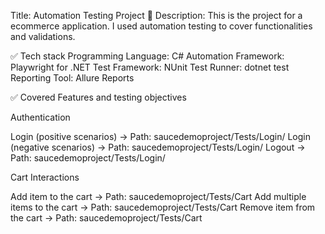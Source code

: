 Title: Automation Testing Project 🧪
Description: This is the project for a ecommerce application. I used automation testing to cover functionalities and validations.

✅ Tech stack
Programming Language: C#
Automation Framework: Playwright for .NET
Test Framework: NUnit
Test Runner: dotnet test
Reporting Tool: Allure Reports

✅ Covered Features and testing objectives

Authentication

Login (positive scenarios) → Path: saucedemoproject/Tests/Login/
Login (negative scenarios) → Path: saucedemoproject/Tests/Login/
Logout → Path: saucedemoproject/Tests/Login/

Cart Interactions

Add item to the cart → Path: saucedemoproject/Tests/Cart
Add multiple items to the cart → Path: saucedemoproject/Tests/Cart
Remove item from the cart → Path: saucedemoproject/Tests/Cart
